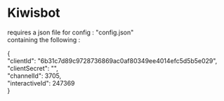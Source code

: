 # Kiwisbot  
requires a json file for config : "config.json"  
containing the following :
  
{  
    "clientId": "6b31c7d89c9728736869ac0af80349ee4014efc5d5b5e029",  
    "clientSecret": "",  
    "channelId": 3705,  
    "interactiveId": 247369  
}  
